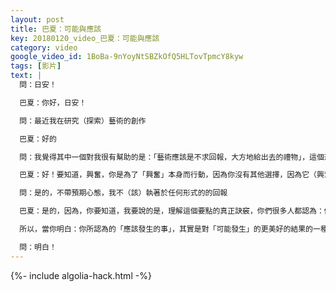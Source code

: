 ```yaml
---
layout: post
title: 巴夏：可能與應該
key: 20180120_video_巴夏：可能與應該
category: video
google_video_id: 1BoBa-9nYoyNtSBZkOfQ5HLTovTpmcY8kyw
tags: [影片]
text: |
  問：日安！

  巴夏：你好，日安！

  問：最近我在研究（探索）藝術的創作

  巴夏：好的

  問：我覺得其中一個對我很有幫助的是：「藝術應該是不求回報，大方地給出去的禮物」，這個恐懼的障礙，我跨過了

  巴夏：好！要知道，興奮，你是為了「興奮」本身而行動，因為你沒有其他選擇，因為它（興奮）就是你。但如果你不求回報去行動，那肯定會有一定程度的回報

  問：是的，不帶預期心態，我不（該）執著於任何形式的的回報

  巴夏：是的，因為，你要知道，我要說的是，理解這個要點的真正訣竅，你們很多人都認為：做事情，就應該依照互惠互利的原則進行（互惠互利代表著事情理應進行的方式），但很多情況是，對回報的期待，反而成了可能發生的事情的一種限制，因為，可能會發生比你預期的「應該發生的」更棒的事情。

  所以，當你明白：你所認為的「應該發生的事」，其實是對「可能發生」的更美好的結果的一種限制，那你將開始放下「應該」發生，並允許「可能」到來，明白嗎？

  問：明白！
---
```


{%- include algolia-hack.html -%}
